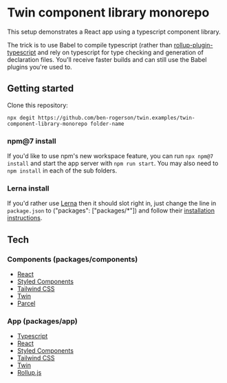 # Twin component library monorepo

This setup demonstrates a React app using a typescript component library.

The trick is to use Babel to compile typescript (rather than [rollup-plugin-typescript](https://www.npmjs.com/package/rollup-plugin-typescript2) and rely on typescript for type checking and generation of declaration files. You'll receive faster builds and can still use the Babel plugins you're used to.

## Getting started

Clone this repository:

`npx degit https://github.com/ben-rogerson/twin.examples/twin-component-library-monorepo folder-name`

### npm@7 install

If you'd like to use npm's new workspace feature, you can run `npx npm@7 install` and start the app server with `npm run start`.
You may also need to `npm install` in each of the sub folders.

### Lerna install

If you'd rather use [Lerna](https://lerna.js.org) then it should slot right in, just change the line in `package.json` to ("packages": ["packages/*"]) and follow their [installation instructions](https://lerna.js.org/#getting-started).

## Tech

### Components (packages/components)

- [React](https://reactjs.org/)
- [Styled Components](https://styled-components.com/)
- [Tailwind CSS](https://tailwindcss.com/)
- [Twin](https://github.com/ben-rogerson/twin.macro)
- [Parcel](https://parceljs.org/)

### App (packages/app)

- [Typescript](https://www.typescriptlang.org/)
- [React](https://reactjs.org/)
- [Styled Components](https://styled-components.com/)
- [Tailwind CSS](https://tailwindcss.com/)
- [Twin](https://github.com/ben-rogerson/twin.macro)
- [Rollup.js](https://rollupjs.org/guide/en/)
